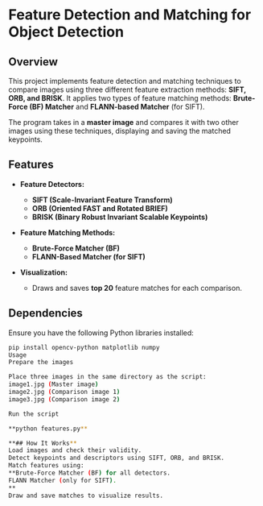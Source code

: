 # Feature Detection and Matching for Object Detection

## Overview
This project implements feature detection and matching techniques to compare images using three different feature extraction methods: **SIFT, ORB, and BRISK**. It applies two types of feature matching methods: **Brute-Force (BF) Matcher** and **FLANN-based Matcher** (for SIFT).

The program takes in a **master image** and compares it with two other images using these techniques, displaying and saving the matched keypoints.

## Features
- **Feature Detectors:**
  - **SIFT (Scale-Invariant Feature Transform)**
  - **ORB (Oriented FAST and Rotated BRIEF)**
  - **BRISK (Binary Robust Invariant Scalable Keypoints)**
  
- **Feature Matching Methods:**
  - **Brute-Force Matcher (BF)**
  - **FLANN-Based Matcher (for SIFT)**

- **Visualization:**
  - Draws and saves **top 20** feature matches for each comparison.

## Dependencies
Ensure you have the following Python libraries installed:
```bash
pip install opencv-python matplotlib numpy
Usage
Prepare the images

Place three images in the same directory as the script:
image1.jpg (Master image)
image2.jpg (Comparison image 1)
image3.jpg (Comparison image 2)

Run the script

**python features.py**

**## How It Works**
Load images and check their validity.
Detect keypoints and descriptors using SIFT, ORB, and BRISK.
Match features using:
**Brute-Force Matcher (BF) for all detectors.
FLANN Matcher (only for SIFT).
**
Draw and save matches to visualize results.
